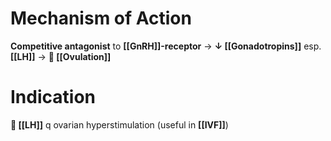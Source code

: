 # Mechanism of Action
**Competitive antagonist** to **[[GnRH]]-receptor** → **↓ [[Gonadotropins]]** esp. **[[LH]]** → ** [[Ovulation]]**

# Indication
** [[LH]]** q ovarian hyperstimulation (useful in **[[IVF]]**)